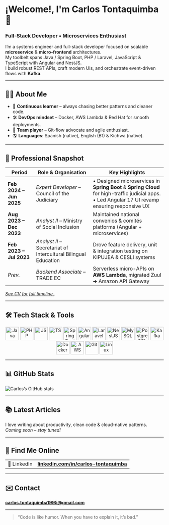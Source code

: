 # ¡Welcome!, I'm **Carlos Tontaquimba** 👋

### Full-Stack Developer • Microservices Enthusiast

I’m a systems engineer and full-stack developer focused on scalable **microservice** & **micro-frontend** architectures.  
My toolbelt spans Java / Spring Boot, PHP / Laravel, JavaScript & TypeScript with Angular and NestJS.  
I build robust REST APIs, craft modern UIs, and orchestrate event-driven flows with **Kafka**.

---

## 🧑‍💻 About Me
- 🌱 **Continuous learner** – always chasing better patterns and cleaner code.
- 🛠️ **DevOps mindset** – Docker, AWS Lambda & Red Hat for smooth deployments.
- 🤝 **Team player** – Git-flow advocate and agile enthusiast.
- 🌎 **Languages**: Spanish (native), English (B1) & Kichwa (native).

---

## 🚀 Professional Snapshot
| Period | Role & Organisation | Key Highlights |
|--------|--------------------|----------------|
| **Feb 2024 – Jun 2025** | *Expert Developer* – Council of the Judiciary | • Designed microservices in **Spring Boot** & **Spring Cloud** for high-traffic judicial apps.<br>• Led Angular 17 UI revamp ensuring responsive UX |
| **Aug 2023 – Dec 2023** | *Analyst II* – Ministry of Social Inclusion | Maintained national convenios & comités platforms (Angular + microservices) |
| **Feb 2023 – Jul 2023** | *Analyst II* – Secretariat of Intercultural Bilingual Education | Drove feature delivery, unit & integration testing on KIPUJEA & CESLI systems |
| *Prev.* | *Backend Associate* – TRADE EC | Serverless micro-APIs on **AWS Lambda**, migrated Zuul ➜ Amazon API Gateway |

*[See CV for full timeline.](https://drive.google.com/file/d/15ZSH_NseHDJBWMVY-JZ5f7CJRHhE-lLO/view?usp=sharing).*

---

## 🛠️ Tech Stack & Tools

<p align="center">
  <!-- Languages -->
  <img src="https://cdn.jsdelivr.net/gh/devicons/devicon/icons/java/java-original.svg" width="42" alt="Java"/>
  <img src="https://cdn.jsdelivr.net/gh/devicons/devicon/icons/php/php-original.svg" width="42" alt="PHP"/>
  <img src="https://cdn.jsdelivr.net/gh/devicons/devicon/icons/javascript/javascript-original.svg" width="42" alt="JS"/>
  <img src="https://cdn.jsdelivr.net/gh/devicons/devicon/icons/typescript/typescript-original.svg" width="42" alt="TS"/>
  <!-- Frameworks -->
  <img src="https://cdn.jsdelivr.net/gh/devicons/devicon/icons/spring/spring-original.svg" width="42" alt="Spring Boot"/>
  <img src="https://cdn.jsdelivr.net/gh/devicons/devicon/icons/angularjs/angularjs-original.svg" width="42" alt="Angular"/>
  <img src="https://cdn.jsdelivr.net/gh/devicons/devicon@latest/icons/laravel/laravel-original.svg" width="42" alt="Laravel"/>
  <img src="https://upload.wikimedia.org/wikipedia/commons/a/a8/NestJS.svg" width="42" alt="NestJS"/>
  <!-- Databases & Messaging -->
  <img src="https://cdn.jsdelivr.net/gh/devicons/devicon/icons/mysql/mysql-original.svg" width="42" alt="MySQL"/>
  <img src="https://cdn.jsdelivr.net/gh/devicons/devicon/icons/postgresql/postgresql-original.svg" width="42" alt="PostgreSQL"/>
  <img src="https://cdn.jsdelivr.net/gh/devicons/devicon/icons/apachekafka/apachekafka-original.svg" width="42" alt="Kafka"/>
  <!-- DevOps -->
  <img src="https://cdn.jsdelivr.net/gh/devicons/devicon/icons/docker/docker-original.svg" width="42" alt="Docker"/>
  <img src="https://upload.wikimedia.org/wikipedia/commons/9/93/Amazon_Web_Services_Logo.svg" width="42" alt="AWS"/>
  <img src="https://cdn.jsdelivr.net/gh/devicons/devicon/icons/git/git-original.svg" width="42" alt="Git"/>
  <img src="https://cdn.jsdelivr.net/gh/devicons/devicon/icons/linux/linux-original.svg" width="42" alt="Linux"/>
</p>

---

## 📊 GitHub Stats

![Carlos’s GitHub stats](https://github-readme-stats.vercel.app/api?username=CarlosTontaquimba1995&show_icons=true&theme=github_dark&hide_border=true)



---

## 📚 Latest Articles
I love writing about productivity, clean code & cloud-native patterns.  
*Coming soon – stay tuned!*

---

## 🔗 Find Me Online
| | |
|---|---|
| 💼 LinkedIn | **[linkedin.com/in/carlos-tontaquimba](https://www.linkedin.com/in/carlos-tontaquimba-5176291ab)** |

---

## ✉️ Contact
**carlos.tontaquimba1995@gmail.com**

---

> “Code is like humor. When you have to explain it, it’s bad.”

